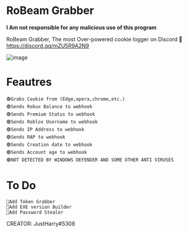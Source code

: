 # RoBeam Grabber

**I Am not responsible for any malicious use of this program**


RoBeam Grabber, The most Over-powered cookie logger on Discord 🤯 
https://discord.gg/mZU5R9A2N9 

![image](https://cdn.discordapp.com/attachments/1067884802092564580/1071747189979754496/209458812-28830369-d781-4f15-894a-b5f21aa632ef.png)

# Feautres
	🟢Grabs Cookie from (Edge,opera,chrome,etc.)
	🟢Sends Robux Balance to webhook
	🟢Sends Premium Status to webhook
	🟢Sends Roblox Username to webhook
	🟢Sends IP Address to webhook
	🟢Sends RAP to webhook
	🟢Sends Creation date to webhook
	🟢Sends Account age to webhook
	🟣NOT DETECTED BY WINDOWS DEFENDER AND SOME OTHER ANTI VIRUSES
# To Do
	💎Add Token Grabber
	💎Add EXE version Builder
	💎Add Password Stealer

CREATOR: JustHarry#5308

